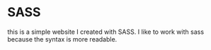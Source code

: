 # SASS
this is a simple website I created with SASS.
I like to work with sass because the syntax is more readable. 

